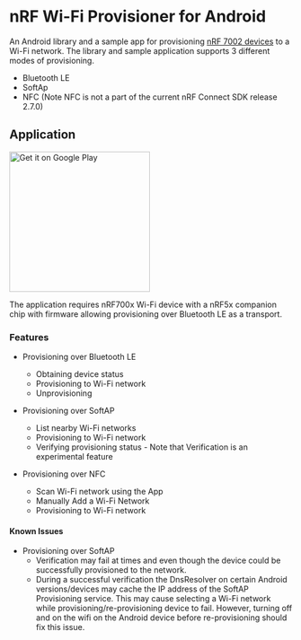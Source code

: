 # nRF Wi-Fi Provisioner for Android

An Android library and a sample app for provisioning [nRF 7002 devices](https://www.nordicsemi.com/Products/nRF7002) to a Wi-Fi network. The library and sample application supports 3 different modes of provisioning.
* Bluetooth LE
* SoftAp
* NFC (Note NFC is not a part of the current nRF Connect SDK release 2.7.0)

## Application

<a href='https://play.google.com/store/apps/details?id=no.nordicsemi.android.wifi.provisioning'><img alt='Get it on Google Play' src='https://play.google.com/intl/en_us/badges/static/images/badges/en_badge_web_generic.png' width='250'/></a>

The application requires nRF700x Wi-Fi device with a nRF5x companion chip with firmware allowing provisioning over Bluetooth LE as a transport.
### Features
* Provisioning over Bluetooth LE
  - Obtaining device status
  - Provisioning to Wi-Fi network
  - Unprovisioning

* Provisioning over SoftAP
  - List nearby Wi-Fi networks
  - Provisioning to Wi-Fi network
  - Verifying provisioning status -  Note that Verification is an experimental feature

* Provisioning over NFC
  - Scan Wi-Fi network using the App
  - Manually Add a Wi-Fi Network
  - Provisioning to Wi-Fi network

#### Known Issues
* Provisioning over SoftAP
  - Verification may fail at times and even though the device could be successfully provisioned to the network.
  - During a successful verification the DnsResolver on certain Android versions/devices may cache the IP address of the SoftAP Provisioning service.
    This may cause selecting a Wi-Fi network while provisioning/re-provisioning device to fail. 
    However, turning off and on the wifi on the Android device before re-provisioning should fix this issue. 